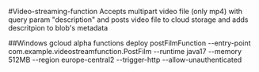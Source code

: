 #Video-streaming-function
Accepts multipart video file (only mp4) with query param "description" and posts video file to cloud storage and adds descritpion to blob's metadata

##Windows
gcloud alpha functions deploy postFilmFunction  --entry-point com.example.videostreamfunction.PostFilm --runtime java17 --memory 512MB --region europe-central2 --trigger-http --allow-unauthenticated